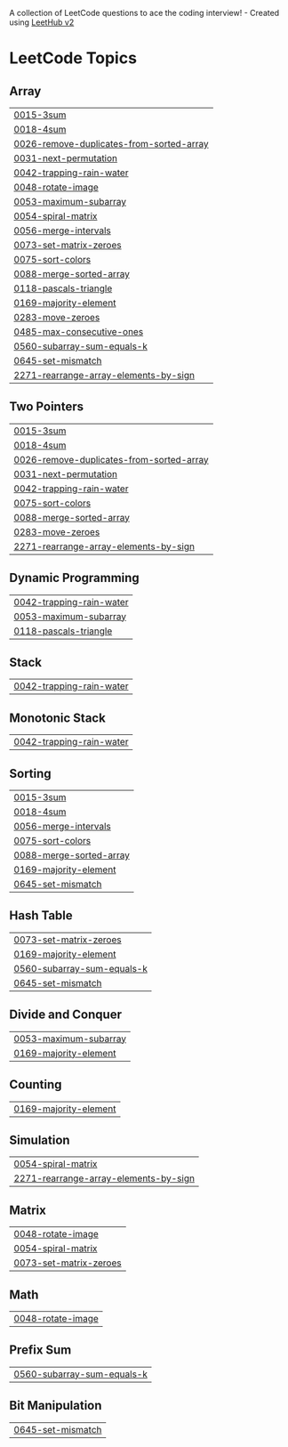 A collection of LeetCode questions to ace the coding interview! - Created using [LeetHub v2](https://github.com/arunbhardwaj/LeetHub-2.0)
<!---LeetCode Topics Start-->
# LeetCode Topics
## Array
|  |
| ------- |
| [0015-3sum](https://github.com/hashcodez2004/DSA/tree/master/0015-3sum) |
| [0018-4sum](https://github.com/hashcodez2004/DSA/tree/master/0018-4sum) |
| [0026-remove-duplicates-from-sorted-array](https://github.com/hashcodez2004/DSA/tree/master/0026-remove-duplicates-from-sorted-array) |
| [0031-next-permutation](https://github.com/hashcodez2004/DSA/tree/master/0031-next-permutation) |
| [0042-trapping-rain-water](https://github.com/hashcodez2004/DSA/tree/master/0042-trapping-rain-water) |
| [0048-rotate-image](https://github.com/hashcodez2004/DSA/tree/master/0048-rotate-image) |
| [0053-maximum-subarray](https://github.com/hashcodez2004/DSA/tree/master/0053-maximum-subarray) |
| [0054-spiral-matrix](https://github.com/hashcodez2004/DSA/tree/master/0054-spiral-matrix) |
| [0056-merge-intervals](https://github.com/hashcodez2004/DSA/tree/master/0056-merge-intervals) |
| [0073-set-matrix-zeroes](https://github.com/hashcodez2004/DSA/tree/master/0073-set-matrix-zeroes) |
| [0075-sort-colors](https://github.com/hashcodez2004/DSA/tree/master/0075-sort-colors) |
| [0088-merge-sorted-array](https://github.com/hashcodez2004/DSA/tree/master/0088-merge-sorted-array) |
| [0118-pascals-triangle](https://github.com/hashcodez2004/DSA/tree/master/0118-pascals-triangle) |
| [0169-majority-element](https://github.com/hashcodez2004/DSA/tree/master/0169-majority-element) |
| [0283-move-zeroes](https://github.com/hashcodez2004/DSA/tree/master/0283-move-zeroes) |
| [0485-max-consecutive-ones](https://github.com/hashcodez2004/DSA/tree/master/0485-max-consecutive-ones) |
| [0560-subarray-sum-equals-k](https://github.com/hashcodez2004/DSA/tree/master/0560-subarray-sum-equals-k) |
| [0645-set-mismatch](https://github.com/hashcodez2004/DSA/tree/master/0645-set-mismatch) |
| [2271-rearrange-array-elements-by-sign](https://github.com/hashcodez2004/DSA/tree/master/2271-rearrange-array-elements-by-sign) |
## Two Pointers
|  |
| ------- |
| [0015-3sum](https://github.com/hashcodez2004/DSA/tree/master/0015-3sum) |
| [0018-4sum](https://github.com/hashcodez2004/DSA/tree/master/0018-4sum) |
| [0026-remove-duplicates-from-sorted-array](https://github.com/hashcodez2004/DSA/tree/master/0026-remove-duplicates-from-sorted-array) |
| [0031-next-permutation](https://github.com/hashcodez2004/DSA/tree/master/0031-next-permutation) |
| [0042-trapping-rain-water](https://github.com/hashcodez2004/DSA/tree/master/0042-trapping-rain-water) |
| [0075-sort-colors](https://github.com/hashcodez2004/DSA/tree/master/0075-sort-colors) |
| [0088-merge-sorted-array](https://github.com/hashcodez2004/DSA/tree/master/0088-merge-sorted-array) |
| [0283-move-zeroes](https://github.com/hashcodez2004/DSA/tree/master/0283-move-zeroes) |
| [2271-rearrange-array-elements-by-sign](https://github.com/hashcodez2004/DSA/tree/master/2271-rearrange-array-elements-by-sign) |
## Dynamic Programming
|  |
| ------- |
| [0042-trapping-rain-water](https://github.com/hashcodez2004/DSA/tree/master/0042-trapping-rain-water) |
| [0053-maximum-subarray](https://github.com/hashcodez2004/DSA/tree/master/0053-maximum-subarray) |
| [0118-pascals-triangle](https://github.com/hashcodez2004/DSA/tree/master/0118-pascals-triangle) |
## Stack
|  |
| ------- |
| [0042-trapping-rain-water](https://github.com/hashcodez2004/DSA/tree/master/0042-trapping-rain-water) |
## Monotonic Stack
|  |
| ------- |
| [0042-trapping-rain-water](https://github.com/hashcodez2004/DSA/tree/master/0042-trapping-rain-water) |
## Sorting
|  |
| ------- |
| [0015-3sum](https://github.com/hashcodez2004/DSA/tree/master/0015-3sum) |
| [0018-4sum](https://github.com/hashcodez2004/DSA/tree/master/0018-4sum) |
| [0056-merge-intervals](https://github.com/hashcodez2004/DSA/tree/master/0056-merge-intervals) |
| [0075-sort-colors](https://github.com/hashcodez2004/DSA/tree/master/0075-sort-colors) |
| [0088-merge-sorted-array](https://github.com/hashcodez2004/DSA/tree/master/0088-merge-sorted-array) |
| [0169-majority-element](https://github.com/hashcodez2004/DSA/tree/master/0169-majority-element) |
| [0645-set-mismatch](https://github.com/hashcodez2004/DSA/tree/master/0645-set-mismatch) |
## Hash Table
|  |
| ------- |
| [0073-set-matrix-zeroes](https://github.com/hashcodez2004/DSA/tree/master/0073-set-matrix-zeroes) |
| [0169-majority-element](https://github.com/hashcodez2004/DSA/tree/master/0169-majority-element) |
| [0560-subarray-sum-equals-k](https://github.com/hashcodez2004/DSA/tree/master/0560-subarray-sum-equals-k) |
| [0645-set-mismatch](https://github.com/hashcodez2004/DSA/tree/master/0645-set-mismatch) |
## Divide and Conquer
|  |
| ------- |
| [0053-maximum-subarray](https://github.com/hashcodez2004/DSA/tree/master/0053-maximum-subarray) |
| [0169-majority-element](https://github.com/hashcodez2004/DSA/tree/master/0169-majority-element) |
## Counting
|  |
| ------- |
| [0169-majority-element](https://github.com/hashcodez2004/DSA/tree/master/0169-majority-element) |
## Simulation
|  |
| ------- |
| [0054-spiral-matrix](https://github.com/hashcodez2004/DSA/tree/master/0054-spiral-matrix) |
| [2271-rearrange-array-elements-by-sign](https://github.com/hashcodez2004/DSA/tree/master/2271-rearrange-array-elements-by-sign) |
## Matrix
|  |
| ------- |
| [0048-rotate-image](https://github.com/hashcodez2004/DSA/tree/master/0048-rotate-image) |
| [0054-spiral-matrix](https://github.com/hashcodez2004/DSA/tree/master/0054-spiral-matrix) |
| [0073-set-matrix-zeroes](https://github.com/hashcodez2004/DSA/tree/master/0073-set-matrix-zeroes) |
## Math
|  |
| ------- |
| [0048-rotate-image](https://github.com/hashcodez2004/DSA/tree/master/0048-rotate-image) |
## Prefix Sum
|  |
| ------- |
| [0560-subarray-sum-equals-k](https://github.com/hashcodez2004/DSA/tree/master/0560-subarray-sum-equals-k) |
## Bit Manipulation
|  |
| ------- |
| [0645-set-mismatch](https://github.com/hashcodez2004/DSA/tree/master/0645-set-mismatch) |
<!---LeetCode Topics End-->
